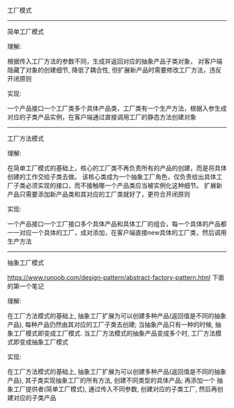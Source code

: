 
工厂模式

---

简单工厂模式

理解:

根据传入工厂方法的参数不同，生成并返回对应的抽象产品子类对象，
对客户端隐藏了对象的创建细节, 降低了耦合性, 
但扩展新产品时需要修改工厂方法，违反开闭原则

实现:

一个产品接口一个工厂类多个具体产品类，工厂类有一个生产方法，根据入参生成对应的子类产品实例，在客户端通过直接调用工厂的静态方法创建对象

---

工厂方法模式

理解:

在简单工厂模式的基础上，核心的工厂类不再负责所有的产品的创建，而是将具体创建的工作交给子类去做。
该核心类成为一个抽象工厂角色，仅负责给出具体工厂子类必须实现的接口，而不接触哪一个产品类应当被实例化这种细节。
扩展新产品只需要添加新产品类和其对应的工厂类就好了，更符合开闭原则

实现:

一个产品接口一个工厂接口多个具体产品和具体工厂的组合，每一个具体的产品都一一对应一个具体的工厂，成对添加，在客户端直接new具体的工厂类，然后调用生产方法

---

抽象工厂模式

https://www.runoob.com/design-pattern/abstract-factory-pattern.html 下面的第一个笔记

理解:

在工厂方法模式的基础上, 抽象工厂扩展为可以创建多种产品(返回值是不同的抽象产品), 每种产品仍然由其对应的工厂子类去创建; 
当抽象产品只有一种的时候, 抽象工厂模式即变成工厂模式. 当工厂方法模式的抽象产品变成多个时, 工厂方法模式即变成抽象工厂模式

实现:

在工厂方法模式的基础上, 抽象工厂扩展为可以创建多种产品(返回值是不同的抽象产品), 其子类实现抽象工厂的所有方法, 创建不同类型的具体产品; 
再添加一个 抽象工厂提供者(简单工厂模式), 通过传入不同参数, 创建对应的子类工厂, 然后再创建对应的子类产品
